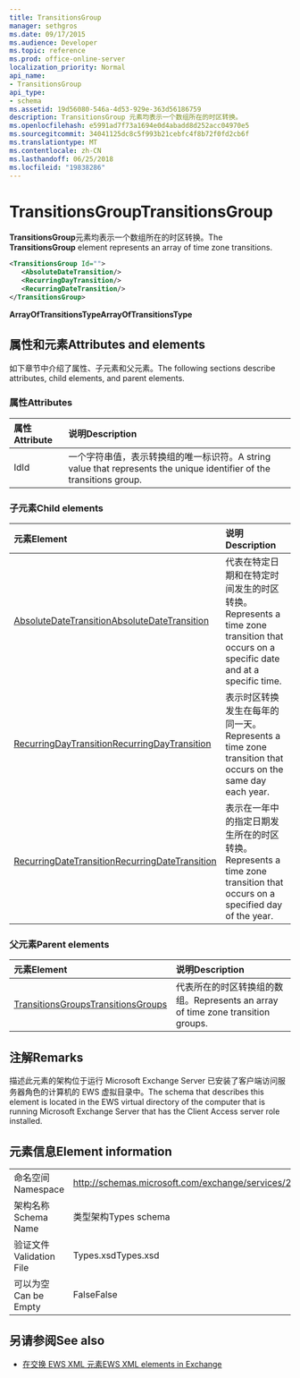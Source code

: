 ```yaml
---
title: TransitionsGroup
manager: sethgros
ms.date: 09/17/2015
ms.audience: Developer
ms.topic: reference
ms.prod: office-online-server
localization_priority: Normal
api_name:
- TransitionsGroup
api_type:
- schema
ms.assetid: 19d56080-546a-4d53-929e-363d56186759
description: TransitionsGroup 元素均表示一个数组所在的时区转换。
ms.openlocfilehash: e5991ad7f73a1694e0d4abadd8d252acc04970e5
ms.sourcegitcommit: 34041125dc8c5f993b21cebfc4f8b72f0fd2cb6f
ms.translationtype: MT
ms.contentlocale: zh-CN
ms.lasthandoff: 06/25/2018
ms.locfileid: "19838286"
---
```

# <a name="transitionsgroup"></a><span data-ttu-id="02255-103">TransitionsGroup</span><span class="sxs-lookup"><span data-stu-id="02255-103">TransitionsGroup</span></span>

<span data-ttu-id="02255-104">**TransitionsGroup**元素均表示一个数组所在的时区转换。</span><span class="sxs-lookup"><span data-stu-id="02255-104">The **TransitionsGroup** element represents an array of time zone transitions.</span></span> 
  
```xml
<TransitionsGroup Id="">
   <AbsoluteDateTransition/>
   <RecurringDayTransition/>
   <RecurringDateTransition/>
</TransitionsGroup>
```

 <span data-ttu-id="02255-105">**ArrayOfTransitionsType**</span><span class="sxs-lookup"><span data-stu-id="02255-105">**ArrayOfTransitionsType**</span></span>
## <a name="attributes-and-elements"></a><span data-ttu-id="02255-106">属性和元素</span><span class="sxs-lookup"><span data-stu-id="02255-106">Attributes and elements</span></span>

<span data-ttu-id="02255-107">如下章节中介绍了属性、子元素和父元素。</span><span class="sxs-lookup"><span data-stu-id="02255-107">The following sections describe attributes, child elements, and parent elements.</span></span>
  
### <a name="attributes"></a><span data-ttu-id="02255-108">属性</span><span class="sxs-lookup"><span data-stu-id="02255-108">Attributes</span></span>

|<span data-ttu-id="02255-109">**属性**</span><span class="sxs-lookup"><span data-stu-id="02255-109">**Attribute**</span></span>|<span data-ttu-id="02255-110">**说明**</span><span class="sxs-lookup"><span data-stu-id="02255-110">**Description**</span></span>|
|:-----|:-----|
|<span data-ttu-id="02255-111">Id</span><span class="sxs-lookup"><span data-stu-id="02255-111">Id</span></span>  <br/> |<span data-ttu-id="02255-112">一个字符串值，表示转换组的唯一标识符。</span><span class="sxs-lookup"><span data-stu-id="02255-112">A string value that represents the unique identifier of the transitions group.</span></span>  <br/> |
   
### <a name="child-elements"></a><span data-ttu-id="02255-113">子元素</span><span class="sxs-lookup"><span data-stu-id="02255-113">Child elements</span></span>

|<span data-ttu-id="02255-114">**元素**</span><span class="sxs-lookup"><span data-stu-id="02255-114">**Element**</span></span>|<span data-ttu-id="02255-115">**说明**</span><span class="sxs-lookup"><span data-stu-id="02255-115">**Description**</span></span>|
|:-----|:-----|
|[<span data-ttu-id="02255-116">AbsoluteDateTransition</span><span class="sxs-lookup"><span data-stu-id="02255-116">AbsoluteDateTransition</span></span>](absolutedatetransition.md) <br/> |<span data-ttu-id="02255-117">代表在特定日期和在特定时间发生的时区转换。</span><span class="sxs-lookup"><span data-stu-id="02255-117">Represents a time zone transition that occurs on a specific date and at a specific time.</span></span>  <br/> |
|[<span data-ttu-id="02255-118">RecurringDayTransition</span><span class="sxs-lookup"><span data-stu-id="02255-118">RecurringDayTransition</span></span>](recurringdaytransition.md) <br/> |<span data-ttu-id="02255-119">表示时区转换发生在每年的同一天。</span><span class="sxs-lookup"><span data-stu-id="02255-119">Represents a time zone transition that occurs on the same day each year.</span></span>  <br/> |
|[<span data-ttu-id="02255-120">RecurringDateTransition</span><span class="sxs-lookup"><span data-stu-id="02255-120">RecurringDateTransition</span></span>](recurringdatetransition.md) <br/> |<span data-ttu-id="02255-121">表示在一年中的指定日期发生所在的时区转换。</span><span class="sxs-lookup"><span data-stu-id="02255-121">Represents a time zone transition that occurs on a specified day of the year.</span></span>  <br/> |
   
### <a name="parent-elements"></a><span data-ttu-id="02255-122">父元素</span><span class="sxs-lookup"><span data-stu-id="02255-122">Parent elements</span></span>

|<span data-ttu-id="02255-123">**元素**</span><span class="sxs-lookup"><span data-stu-id="02255-123">**Element**</span></span>|<span data-ttu-id="02255-124">**说明**</span><span class="sxs-lookup"><span data-stu-id="02255-124">**Description**</span></span>|
|:-----|:-----|
|[<span data-ttu-id="02255-125">TransitionsGroups</span><span class="sxs-lookup"><span data-stu-id="02255-125">TransitionsGroups</span></span>](transitionsgroups.md) <br/> |<span data-ttu-id="02255-126">代表所在的时区转换组的数组。</span><span class="sxs-lookup"><span data-stu-id="02255-126">Represents an array of time zone transition groups.</span></span>  <br/> |
   
## <a name="remarks"></a><span data-ttu-id="02255-127">注解</span><span class="sxs-lookup"><span data-stu-id="02255-127">Remarks</span></span>

<span data-ttu-id="02255-128">描述此元素的架构位于运行 Microsoft Exchange Server 已安装了客户端访问服务器角色的计算机的 EWS 虚拟目录中。</span><span class="sxs-lookup"><span data-stu-id="02255-128">The schema that describes this element is located in the EWS virtual directory of the computer that is running Microsoft Exchange Server that has the Client Access server role installed.</span></span>
  
## <a name="element-information"></a><span data-ttu-id="02255-129">元素信息</span><span class="sxs-lookup"><span data-stu-id="02255-129">Element information</span></span>

|||
|:-----|:-----|
|<span data-ttu-id="02255-130">命名空间</span><span class="sxs-lookup"><span data-stu-id="02255-130">Namespace</span></span>  <br/> |http://schemas.microsoft.com/exchange/services/2006/types  <br/> |
|<span data-ttu-id="02255-131">架构名称</span><span class="sxs-lookup"><span data-stu-id="02255-131">Schema Name</span></span>  <br/> |<span data-ttu-id="02255-132">类型架构</span><span class="sxs-lookup"><span data-stu-id="02255-132">Types schema</span></span>  <br/> |
|<span data-ttu-id="02255-133">验证文件</span><span class="sxs-lookup"><span data-stu-id="02255-133">Validation File</span></span>  <br/> |<span data-ttu-id="02255-134">Types.xsd</span><span class="sxs-lookup"><span data-stu-id="02255-134">Types.xsd</span></span>  <br/> |
|<span data-ttu-id="02255-135">可以为空</span><span class="sxs-lookup"><span data-stu-id="02255-135">Can be Empty</span></span>  <br/> |<span data-ttu-id="02255-136">False</span><span class="sxs-lookup"><span data-stu-id="02255-136">False</span></span>  <br/> |
   
## <a name="see-also"></a><span data-ttu-id="02255-137">另请参阅</span><span class="sxs-lookup"><span data-stu-id="02255-137">See also</span></span>



- [<span data-ttu-id="02255-138">在交换 EWS XML 元素</span><span class="sxs-lookup"><span data-stu-id="02255-138">EWS XML elements in Exchange</span></span>](ews-xml-elements-in-exchange.md)

